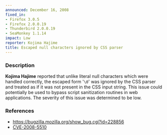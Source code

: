 ```yaml
---
announced: December 16, 2008
fixed_in:
- Firefox 3.0.5
- Firefox 2.0.0.19
- Thunderbird 2.0.0.19
- SeaMonkey 1.1.14
impact: Low
reporter: Kojima Hajime
title: Escaped null characters ignored by CSS parser
---
```


<h3>Description</h3>

<p><strong>Kojima Hajime</strong> reported that unlike literal null
characters which were handled correctly, the escaped form '<code>\0</code>'
was ignored by the CSS parser and treated as if it was not present in
the CSS input string.  This issue could potentially be used to bypass
script sanitization routines in web applications.  The severity of
this issue was determined to be low.</p>

<h3>References</h3>

<ul>
  <li><a href="https://bugzilla.mozilla.org/show_bug.cgi?id=228856">https://bugzilla.mozilla.org/show_bug.cgi?id=228856</a></li>
  <li><a class="ex-ref" href="http://cve.mitre.org/cgi-bin/cvename.cgi?name=CVE-2008-5510">CVE-2008-5510</a></li>
</ul>



